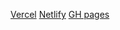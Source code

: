 [Vercel](https://poc-google-analytics-4-react.vercel.app/)
[Netlify](https://65d509b70046e32af8eb7334--sage-biscotti-7ea21d.netlify.app/)
[GH pages](https://jaenfigueroa.github.io/poc_google-analytics-4_react/)

